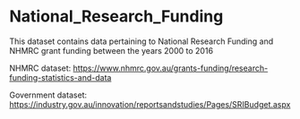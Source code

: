 # National_Research_Funding
This dataset contains data pertaining to National Research Funding and NHMRC grant funding between the years 2000 to 2016


NHMRC dataset: https://www.nhmrc.gov.au/grants-funding/research-funding-statistics-and-data


Government dataset: https://industry.gov.au/innovation/reportsandstudies/Pages/SRIBudget.aspx

